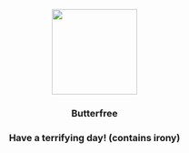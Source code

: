 <p align="center">
    <img src="https://raw.githubusercontent.com/PokeAPI/sprites/master/sprites/pokemon/12.png" width="150" height="150">
</p>
<h3 align="center"> <b>Butterfree</b></h3>
<h3 align="center">Have a terrifying day! (contains irony)</h3>
